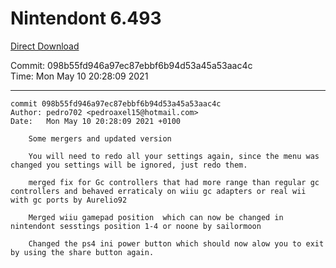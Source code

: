 # Nintendont 6.493
[Direct Download](./Nintendont.zip)

Commit: 098b55fd946a97ec87ebbf6b94d53a45a53aac4c  
Time: Mon May 10 20:28:09 2021   

-----

```
commit 098b55fd946a97ec87ebbf6b94d53a45a53aac4c
Author: pedro702 <pedroaxel15@hotmail.com>
Date:   Mon May 10 20:28:09 2021 +0100

    Some mergers and updated version
    
    You will need to redo all your settings again, since the menu was changed you settings will be ignored, just redo them.
    
    merged fix for Gc controllers that had more range than regular gc controllers and behaved erraticaly on wiiu gc adapters or real wii with gc ports by Aurelio92
    
    Merged wiiu gamepad position  which can now be changed in nintendont sesstings position 1-4 or noone by sailormoon
    
    Changed the ps4 ini power button which should now alow you to exit by using the share button again.
```
